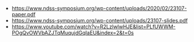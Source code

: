 - https://www.ndss-symposium.org/wp-content/uploads/2020/02/23107-paper.pdf
- https://www.ndss-symposium.org/wp-content/uploads/23107-slides.pdf
- https://www.youtube.com/watch?v=R2LzlwlwHJE&list=PLfUWWM-POgQvOWVbAZJTqMuqujdGqIaEU&index=2&t=0s
